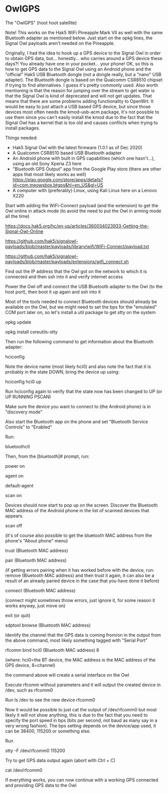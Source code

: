 # OwlGPS

The "OwlGPS" (hoot hoot satellite)

Note! This works on the Hak5 WiFi Pineapple Mark VII as well with the same Bluetooth adapter as mentioned below. Just start on the opkg lines, the Signal Owl payloads aren't needed on the Pineapple.

Originally, I had the idea to hook up a GPS device to the Signal Owl in order to obtain GPS data, but... honestly... who carries around a GPS device these days?! You already have one in your pocket... your phone! OK, so this is how to get GPS data to the Signal Owl using an Android phone and the "official" Hak5 USB Bluetooth dongle (not a dongle really, but a "nano" USB adapter). The Bluetooth dongle is based on the Qualcomm CSR8510 chipset if trying to find alternatives. I guess it's pretty commonly used. Also worth mentioning is that the reason for jumping over the stream to get water is that the Signal Owl is kind of deprecated and will not get updates. That means that there are some problems adding functionality to OpenWrt. It would be easy to just attach a USB based GPS device, but since those devices most often needs the kmod-usb-acm package, it's not possible to use them since you can't easily install the kmod due to the fact that the Signal Owl has a kernel that is too old and causes conflicts when trying to install packages.

Things needed:
- Hak5 Signal Owl with the latest firmware (1.0.1 as of Dec 2020)
- A Qualcomm CSR8510 based USB Bluetooth adapter
- An Android phone with built in GPS capabilities (which one hasn't...), using an old Sony Xperia Z3 here
- "Bluetooth GPS Output" app from the Google Play store (there are other apps that most likely works as well)
  https://play.google.com/store/apps/details?id=com.meowsbox.btgps&hl=en_US&gl=US
- A computer with (preferably) Linux, using Kali Linux here on a Lenovo X220


Start with adding the WiFi-Connect payload (and the extension) to get the Owl online in attack mode (to avoid the need to put the Owl in arming mode all the time)

https://docs.hak5.org/hc/en-us/articles/360034023933-Getting-the-Signal-Owl-Online

https://github.com/hak5/signalowl-payloads/blob/master/payloads/library/wifi/WiFi-Connect/payload.txt

https://github.com/hak5/signalowl-payloads/blob/master/payloads/extensions/wifi_connect.sh


Find out the IP address that the Owl got on the network to which it is connected and then ssh into it and verify internet access

Power the Owl off and connect the USB Bluetooth adapter to the Owl (to the host port), then boot it up again and ssh into it

Most of the tools needed to connect Bluetooth devices should already be available on the Owl, but we might need to set the bps for the "emulated" COM port later on, so let's install a util package to get stty on the system

opkg update

opkg install coreutils-stty

Then run the following command to get information about the Bluetooth adapter:

hciconfig

Note the device name (most likely hci0) and also note the fact that it is probably in the state DOWN, bring the device up using:

hciconfig hci0 up

Run hciconfig again to verify that the state now has been changed to UP (or UP RUNNING PSCAN)

Make sure the device you want to connect to (the Android phone) is in "discovery mode"

Also start the Bluetooth app on the phone and set "Bluetooth Service Controls" to "Enabled"

Run:

bluetoothctl

Then, from the [bluetooth]# prompt, run:

power on

agent on

default-agent

scan on

Devices should now start to pop up on the screen. Discover the Bluetooth MAC address of the Android phone in the list of scanned devices that appears.

scan off

(it's of course also possible to get the bluetooth MAC address from the phone's "About phone" menu)

trust (Bluetooth MAC address)

pair (Bluetooth MAC address)

(if getting errors pairing when it has worked before with the device, run: remove (Bluetooth MAC address) and then trust it again, it can also be a result of an already paried device in the case that you have done it before)

connect (Bluetooth MAC address)

(connect might sometimes throw errors, just ignore it, for some reason it works anyway, just move on)

exit (or quit)

sdptool browse (Bluetooth MAC address)

Identify the channel that the GPS data is coming from/on in the output from the above command, most likely something tagged with "Serial Port"

rfcomm bind hci0 (Bluetooth MAC address) 8

(where: hci0=the BT device, the MAC address is the MAC address of the GPS device, 8=channel)

the command above will create a serial interface on the Owl

Execute rfcomm without parameters and it will output the created device in /dev, such as rfcomm0

Run ls /dev to see the new device rfcomm0

Now it would be possible to just cat the output of /dev/rfcomm0 but most likely it will not show anything, this is due to the fact that you need to specify the port speed in bps (bits per second, not baud as many say in a very wrong fashion). The bps setting depends on the device/app used, it can be 38400, 115200 or something else.

Run

stty -F /dev/rfcomm0 115200

Try to get GPS data output again (abort with Ctrl + C)

cat /dev/rfcomm0

If everything works, you can now continue with a working GPS connected and providing GPS data to the Owl
